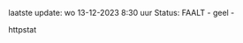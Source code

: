laatste update: 
wo 13-12-2023  8:30   uur 
Status: FAALT - geel - 
<div class="service Y">httpstat</div>